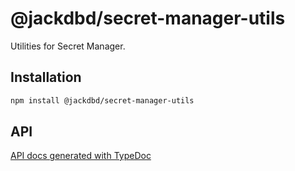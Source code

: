 # @jackdbd/secret-manager-utils

Utilities for Secret Manager.

## Installation

```sh
npm install @jackdbd/secret-manager-utils
```

## API

[API docs generated with TypeDoc](https://jackdbd.github.io/calderone/secret-manager-utils/)
